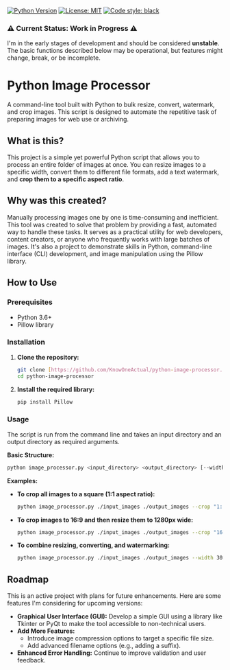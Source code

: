 [![Python Version](https://img.shields.io/badge/python-3.6+-blue.svg)](https://www.python.org/downloads/)
[![License: MIT](https://img.shields.io/badge/License-MIT-yellow.svg)](https://opensource.org/licenses/MIT)
[![Code style: black](https://img.shields.io/badge/code%20style-black-000000.svg)](https://github.com/psf/black)

### ⚠️ Current Status: Work in Progress ⚠️

I'm in the early stages of development and should be considered **unstable**. The basic functions described below may be operational, but features might change, break, or be incomplete.


# Python Image Processor

A command-line tool built with Python to bulk resize, convert, watermark, and crop images. This script is designed to automate the repetitive task of preparing images for web use or archiving.

## What is this?

This project is a simple yet powerful Python script that allows you to process an entire folder of images at once. You can resize images to a specific width, convert them to different file formats, add a text watermark, and **crop them to a specific aspect ratio**.

## Why was this created?

Manually processing images one by one is time-consuming and inefficient. This tool was created to solve that problem by providing a fast, automated way to handle these tasks. It serves as a practical utility for web developers, content creators, or anyone who frequently works with large batches of images. It's also a project to demonstrate skills in Python, command-line interface (CLI) development, and image manipulation using the Pillow library.

## How to Use

### Prerequisites

* Python 3.6+
* Pillow library

### Installation

1.  **Clone the repository:**
    ```bash
    git clone [https://github.com/KnowOneActual/python-image-processor.git](https://github.com/KnowOneActual/python-image-processor.git)
    cd python-image-processor
    ```

2.  **Install the required library:**
    ```bash
    pip install Pillow
    ```

### Usage

The script is run from the command line and takes an input directory and an output directory as required arguments.

**Basic Structure:**
```bash
python image_processor.py <input_directory> <output_directory> [--width <number>] [--format <type>] [--watermark "<text>"] [--crop "<w:h>"]
````

**Examples:**

  * **To crop all images to a square (1:1 aspect ratio):**

    ```bash
    python image_processor.py ./input_images ./output_images --crop "1:1"
    ```

  * **To crop images to 16:9 and then resize them to 1280px wide:**

    ```bash
    python image_processor.py ./input_images ./output_images --crop "16:9" --width 1280
    ```

  * **To combine resizing, converting, and watermarking:**

    ```bash
    python image_processor.py ./input_images ./output_images --width 300 --format jpeg --watermark "DRAFT"
    ```

## Roadmap

This is an active project with plans for future enhancements. Here are some features I'm considering for upcoming versions:

  * **Graphical User Interface (GUI):** Develop a simple GUI using a library like Tkinter or PyQt to make the tool accessible to non-technical users.
  * **Add More Features:**
      * Introduce image compression options to target a specific file size.
      * Add advanced filename options (e.g., adding a suffix).
  * **Enhanced Error Handling:** Continue to improve validation and user feedback.